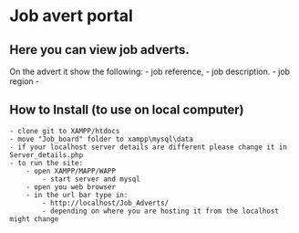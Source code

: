# Job avert portal

## Here you can view job adverts.

On the advert it show the following:
    - job reference,
    - job description.
    - job region
    - 

## How to Install (to use on local computer)
    - clone git to XAMPP/htdocs
    - move "Job_board" folder to xampp\mysql\data
    - if your localhost server details are different please change it in Server_details.php
    - to run the site:
        - open XAMPP/MAPP/WAPP
            - start server and mysql
        - open you web browser
        - in the url bar type in:
            - http://localhost/Job_Adverts/
            - depending on where you are hosting it from the localhost might change
